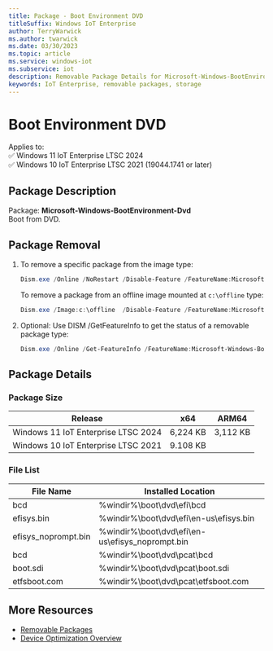```yaml
---
title: Package - Boot Environment DVD
titleSuffix: Windows IoT Enterprise
author: TerryWarwick
ms.author: twarwick
ms.date: 03/30/2023
ms.topic: article
ms.service: windows-iot
ms.subservice: iot
description: Removable Package Details for Microsoft-Windows-BootEnvironment-Dvd
keywords: IoT Enterprise, removable packages, storage
---
```


# Boot Environment DVD

Applies to:  
✅ Windows 11 IoT Enterprise LTSC 2024  
✅ Windows 10 IoT Enterprise LTSC 2021 (19044.1741 or later)  

## Package Description  

Package: **Microsoft-Windows-BootEnvironment-Dvd** </br> Boot from DVD.

## Package Removal

1. To remove a specific package from the image type:

   ```powershell
   Dism.exe /Online /NoRestart /Disable-Feature /FeatureName:Microsoft-Windows-BootEnvironment-Dvd /PackageName:@Package
   ````

   To remove a package from an offline image mounted at `c:\offline` type:

   ```powershell
   Dism.exe /Image:c:\offline  /Disable-Feature /FeatureName:Microsoft-Windows-BootEnvironment-Dvd /PackageName:@Package
   ```

1. Optional: Use DISM /GetFeatureInfo to get the status of a removable package type:

   ```powershell
   Dism.exe /Online /Get-FeatureInfo /FeatureName:Microsoft-Windows-BootEnvironment-Dvd /PackageName:@Package
   ````

## Package Details

### Package Size

| Release                             |   x64     |    ARM64    |
|-------------------------------------|:---------:|:-----------:|
| Windows 11 IoT Enterprise LTSC 2024 | 6,224 KB  | 3,112 KB    |
| Windows 10 IoT Enterprise LTSC 2021 | 9.108 KB  |             |

### File List

| File Name | Installed Location |
|-----------|--------------------|
| bcd                 | %windir%\boot\dvd\efi\bcd |
| efisys.bin          | %windir%\boot\dvd\efi\en-us\efisys.bin |
| efisys_noprompt.bin | %windir%\boot\dvd\efi\en-us\efisys_noprompt.bin |
| bcd                 | %windir%\boot\dvd\pcat\bcd |
| boot.sdi            | %windir%\boot\dvd\pcat\boot.sdi |
| etfsboot.com        | %windir%\boot\dvd\pcat\etfsboot.com |

## More Resources

- [Removable Packages](../Removable-Packages.md)
- [Device Optimization Overview](../Overview.md)

